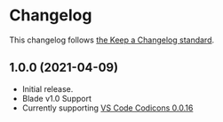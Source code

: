 # Changelog

This changelog follows [the Keep a Changelog standard](https://keepachangelog.com).

## 1.0.0 (2021-04-09)

* Initial release.
* Blade v1.0 Support
* Currently supporting [VS Code Codicons 0.0.16](https://github.com/microsoft/vscode-iconparks/releases/tag/0.0.16)
